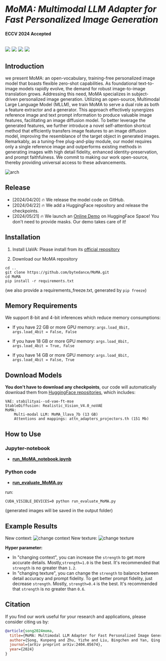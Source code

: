 # ___***MoMA: Multimodal LLM Adapter for Fast Personalized Image Generation***___
#### ECCV 2024 Accepted

<a href='https://moma-adapter.github.io/'><img src='https://img.shields.io/badge/Project-Page-green'></a> 
<a href='https://arxiv.org/abs/2404.05674'><img src='https://img.shields.io/badge/Technique-Report-red'></a> 
<a href='https://huggingface.co/KunpengSong/MoMA_llava_7b/tree/main'><img src='https://img.shields.io/badge/%F0%9F%A4%97%20Hugging%20Face-Model-blue'></a>
<a href='https://huggingface.co/spaces/yizhezhu/MoMA_zeroGPU'><img src='https://img.shields.io/badge/Online-Demo-orange'></a> 
---


## Introduction

we present MoMA: an open-vocabulary, training-free personalized image model that boasts flexible zero-shot capabilities. As foundational text-to-image models rapidly evolve, the demand for robust image-to-image translation grows. Addressing this need, MoMA specializes in subject-driven personalized image generation. Utilizing an open-source, Multimodal Large Language Model (MLLM), we train MoMA to serve a dual role as both a feature extractor and a generator. This approach effectively synergizes reference image and text prompt information to produce valuable image features, facilitating an image diffusion model. To better leverage the generated features, we further introduce a novel self-attention shortcut method that efficiently transfers image features to an image diffusion model, improving the resemblance of the target object in generated images. Remarkably, as a tuning-free plug-and-play module, our model requires only a single reference image and outperforms existing methods in generating images with high detail fidelity, enhanced identity-preservation, and prompt faithfulness. We commit to making our work open-source, thereby providing universal access to these advancements.

![arch](assets/model.png)

## Release
- [2024/04/20] 🔥 We release the model code on GitHub.
- [2024/04/22] 🔥 We add a HuggingFace repository and release the checkpoints.
- [2024/05/21] 🔥 We launch an [Online Demo](https://huggingface.co/spaces/yizhezhu/MoMA_zeroGPU) on HuggingFace Space! You don't need to provide masks. Our demo takes care of it!


## Installation
1. Install LlaVA: 
Please install from its [official repository](https://github.com/haotian-liu/LLaVA#install)

2. Download our MoMA repository

```
cd ..
git clone https://github.com/bytedance/MoMA.git
cd MoMA
pip install -r requirements.txt
```

(we also provide a requirements_freeze.txt, generated by ```pip freeze```)


## Memory Requirements
We support 8-bit and 4-bit inferences which reduce memory consumptions: 
+ If you have 22 GB or more GPU memory:
```args.load_8bit, args.load_4bit = False, False```

+ If you have 18 GB or more GPU memory:
```args.load_8bit, args.load_4bit = True, False```

+ If you have 14 GB or more GPU memory:
```args.load_8bit, args.load_4bit = False, True```



## Download Models

**You don't have to download any checkpoints**, our code will automatically download them from [HuggingFace repositories](https://huggingface.co/KunpengSong/MoMA_llava_7b/tree/main), which includes:
```
VAE: stabilityai--sd-vae-ft-mse
StableDiffusion: Realistic_Vision_V4.0_noVAE
MoMA: 
    Multi-modal LLM: MoMA_llava_7b (13 GB)
    Attentions and mappings: attn_adapters_projectors.th (151 Mb)
```

## How to Use

### Jupyter-notebook
+ [**run_MoMA_notebook.ipynb**](run_MoMA_notebook.ipynb)


### Python code
+ [**run_evaluate_MoMA.py**](run_evaluate_MoMA.py)

run:

```CUDA_VISIBLE_DEVICES=0 python run_evaluate_MoMA.py```

(generated images will be saved in the output folder)


## Example Results
New context:
![change context](assets/context.png)
New texture:
![change texture](assets/texture.png)


**Hyper parameter:**
- In "changing context", you can increase the `strength` to get more accurate details. Mostly,`strength=1.0` is the best. It's recommended that `strength` is no greater than `1.2`.
- In "changing texture", you can change the `strength` to balance between detail accuracy and prompt fidelity. To get better prompt fidelity, just decrease `strength`. Mostly, `strength=0.4` is the best. It's recommended that `strength` is no greater than `0.6`.


## Citation
If you find our work useful for your research and applications, please consider citing us by:
```BibTeX
@article{song2024moma,
  title={MoMA: Multimodal LLM Adapter for Fast Personalized Image Generation},
  author={Song, Kunpeng and Zhu, Yizhe and Liu, Bingchen and Yan, Qing and Elgammal, Ahmed and Yang, Xiao},
  journal={arXiv preprint arXiv:2404.05674},
  year={2024}
}
```
